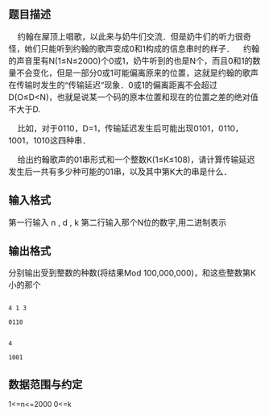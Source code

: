 ## 题目描述

<div>
 <span style="font-size: medium">    约翰在屋顶上唱歌，以此来与奶牛们交流．但是奶牛们的听力很奇怪，她们只能听到约翰的歌声变成0和1构成的信息串时的样子．    约翰的声音里有N(1≤N≤2000)个0或1，奶牛听到的也是N个，而且0和1的数量不会变化，但是一部分0或1可能偏离原来的位置，这就是约翰的歌声在传输时发生的“传输延迟”现象．0或1的偏离距离不会超过D(O≤D<N)，也就是说某一个码的原本位置和现在的位置之差的绝对值不大于D.</span>
</div>
<div>
 <span style="font-size: medium">    比如，对于0110，D=1，传输延迟发生后可能出现0101，0110，1001，1010这四种串．</span>
</div>
<div>
 <span style="font-size: medium">    给出约翰歌声的01串形式和一个整数K(1≤K≤108)，请计算传输延迟发生后一共有多少种可能的01串，以及其中第K大的串是什么．</span>
</div>

## 输入格式

<p><span style="font-size: medium">第一行输入 n , d , k 第二行输入那个N位的数字,用二进制表示 </span></p>

## 输出格式

<p><span style="font-size: medium">分别输出受到整数的种数(将结果Mod 100,000,000)，和这些整数第K小的那个</span></p>

```input1
4 1 3
0110
```
```output1
4
1001
```
## 数据范围与约定

<p>1<=n<=2000 0<=k<n body=""></n></p>

